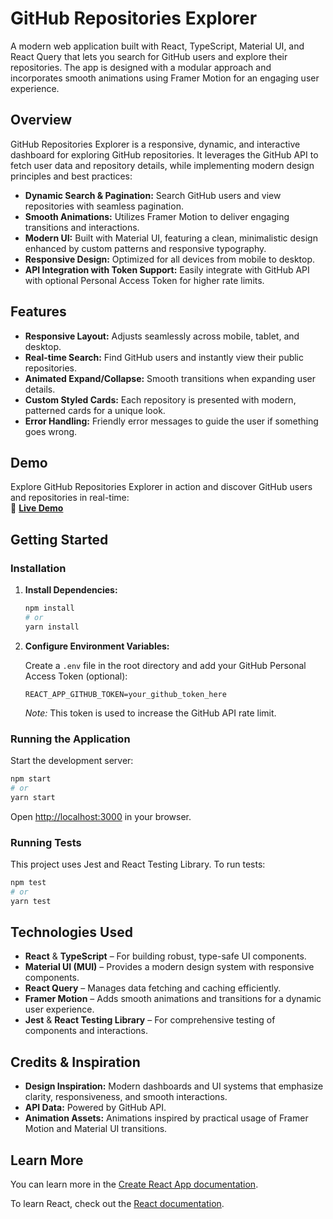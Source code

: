 # GitHub Repositories Explorer

A modern web application built with React, TypeScript, Material UI, and React Query that lets you search for GitHub users and explore their repositories. The app is designed with a modular approach and incorporates smooth animations using Framer Motion for an engaging user experience.

## Overview

GitHub Repositories Explorer is a responsive, dynamic, and interactive dashboard for exploring GitHub repositories. It leverages the GitHub API to fetch user data and repository details, while implementing modern design principles and best practices:

- **Dynamic Search & Pagination:** Search GitHub users and view repositories with seamless pagination.
- **Smooth Animations:** Utilizes Framer Motion to deliver engaging transitions and interactions.
- **Modern UI:** Built with Material UI, featuring a clean, minimalistic design enhanced by custom patterns and responsive typography.
- **Responsive Design:** Optimized for all devices from mobile to desktop.
- **API Integration with Token Support:** Easily integrate with GitHub API with optional Personal Access Token for higher rate limits.

## Features

- **Responsive Layout:** Adjusts seamlessly across mobile, tablet, and desktop.
- **Real-time Search:** Find GitHub users and instantly view their public repositories.
- **Animated Expand/Collapse:** Smooth transitions when expanding user details.
- **Custom Styled Cards:** Each repository is presented with modern, patterned cards for a unique look.
- **Error Handling:** Friendly error messages to guide the user if something goes wrong.


## Demo
 
Explore GitHub Repositories Explorer in action and discover GitHub users and repositories in real-time:  
🔗 **[Live Demo](https://ghsearch-abdil.netlify.app/)**  

## Getting Started

### Installation


1. **Install Dependencies:**

   ```bash
   npm install
   # or
   yarn install
   ```

2. **Configure Environment Variables:**

   Create a `.env` file in the root directory and add your GitHub Personal Access Token (optional):

   ```env
   REACT_APP_GITHUB_TOKEN=your_github_token_here
   ```

   *Note:* This token is used to increase the GitHub API rate limit.

### Running the Application

Start the development server:

```bash
npm start
# or
yarn start
```

Open [http://localhost:3000](http://localhost:3000) in your browser.

### Running Tests

This project uses Jest and React Testing Library. To run tests:

```bash
npm test
# or
yarn test
```

## Technologies Used

- **React** & **TypeScript** – For building robust, type-safe UI components.
- **Material UI (MUI)** – Provides a modern design system with responsive components.
- **React Query** – Manages data fetching and caching efficiently.
- **Framer Motion** – Adds smooth animations and transitions for a dynamic user experience.
- **Jest** & **React Testing Library** – For comprehensive testing of components and interactions.

## Credits & Inspiration

- **Design Inspiration:** Modern dashboards and UI systems that emphasize clarity, responsiveness, and smooth interactions.
- **API Data:** Powered by GitHub API.
- **Animation Assets:** Animations inspired by practical usage of Framer Motion and Material UI transitions.

## Learn More

You can learn more in the [Create React App documentation](https://facebook.github.io/create-react-app/docs/getting-started).

To learn React, check out the [React documentation](https://reactjs.org/).
